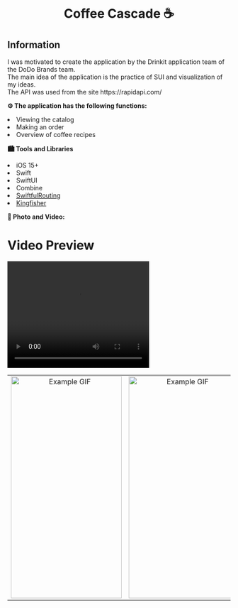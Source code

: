 <h1 align="center">Coffee Cascade ☕️ </a> 
<h2 align="left"> Information </h2> 
<p> I was motivated to create the application by the Drinkit application team of the DoDo Brands team. <br> The main idea of the application is the practice of SUI and visualization of my ideas. <br> The API was used from the site https://rapidapi.com/ </p>


<p><strong>⚙️ The application has the following functions:</strong></p>
<li> Viewing the catalog </li>
<li> Making an order </li> 
<li> Overview of coffee recipes </li> 

<p>     </p>


<p><strong> 🏙️ Tools and Libraries </strong></p>
<li> iOS 15+  </li>
<li> Swift  </li>
<li> SwiftUI </li> 
<li> Combine </li> 
<li><a href="https://github.com/SwiftfulThinking/SwiftfulRouting">SwiftfulRouting</a></li>
<li><a href="https://github.com/onevcat/Kingfisher">Kingfisher</a></li>
</ul>
<p>     </p>

<p><strong> 📸 Photo and Video: </strong></p>
<h1 align="left">Video Preview</h1>
<video width="320" height="240" controls>
  <source src="MediaContent/overview_video.mp4" type="video/mp4">
  Your browser does not support the video tag.
</video>


<table>
  <tr>
    <td align="center">
      <img src="MediaContent/catalog-gif.gif" alt="Example GIF" width="250" height="500">
    </td>
    <td align="center">
      <img src="ReadmeImages/search-gif.gif" alt="Example GIF" width="250" height="500">
    </td>
    <td align="center">
      <img src="ReadmeImages/cart-gif.gif" alt="Example GIF" width="250" height="500">
    </td>
        <td align="center">
      <img src="ReadmeImages/product-gif.gif" alt="Example GIF" width="250" height="500">
    </td>
  </tr>
</table>
